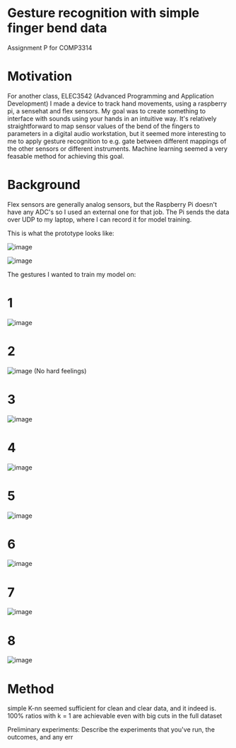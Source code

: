 # Gesture recognition with simple finger bend data
Assignment P for COMP3314

# Motivation 
For another class, ELEC3542 (Advanced Programming and Application Development) I made a device to track hand movements, using a raspberry pi, a sensehat and flex sensors. My goal was to create something to interface with sounds using your hands in an intuitive way. It's relatively straightforward to map sensor values of the bend of the fingers to parameters in a digital audio workstation, but it seemed more interesting to me to apply gesture recognition to e.g. gate between different mappings of the other sensors or different instruments. Machine learning seemed a very feasable method for achieving this goal.

# Background
Flex sensors are generally analog sensors, but the Raspberry Pi doesn't have any ADC's so I used an external one for that job. The Pi sends the data over UDP to my laptop, where I can record it for model training. 

This is what the prototype looks like:

![image](https://user-images.githubusercontent.com/25040414/40318550-8d280998-5d57-11e8-9760-06a94c75e14e.png)

![image](https://user-images.githubusercontent.com/25040414/40318476-57ab21ec-5d57-11e8-9e1a-a2f2237d2607.png)

The gestures I wanted to train my model on:
# 1
![image](https://user-images.githubusercontent.com/25040414/40320009-c4cfa43c-5d5c-11e8-8f04-201898020a90.png)

# 2
![image](https://user-images.githubusercontent.com/25040414/40320012-c893e6aa-5d5c-11e8-99ea-32815422f3ec.png)
(No hard feelings)

# 3
![image](https://user-images.githubusercontent.com/25040414/40320019-ccba5066-5d5c-11e8-8782-40a7b0a2dc38.png)

# 4
![image](https://user-images.githubusercontent.com/25040414/40320033-d19b4356-5d5c-11e8-9f6a-224a96e93267.png)

# 5
![image](https://user-images.githubusercontent.com/25040414/40320041-d667beaa-5d5c-11e8-8468-7df005b8fc02.png)

# 6
![image](https://user-images.githubusercontent.com/25040414/40320047-dbe1ea18-5d5c-11e8-9acf-2f4a90315842.png)

# 7
![image](https://user-images.githubusercontent.com/25040414/40320053-e0e252b4-5d5c-11e8-996b-87f0bb63d9b1.png)

# 8
![image](https://user-images.githubusercontent.com/25040414/40320057-e5b01e16-5d5c-11e8-95da-2508843a387b.png)


# Method

simple K-nn seemed sufficient for clean and clear data, and it indeed is. 100% ratios with k = 1 are achievable even with 
big cuts in the full dataset 

Preliminary experiments: Describe the experiments that you've run, the outcomes, and any err
